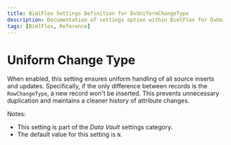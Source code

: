 ```yaml
---
title: BimlFlex Settings Definition for DvUniformChangeType
description: Documentation of settings option within BimlFlex for DvUniformChangeType
tags: [BimlFlex, Reference]
---
```


# Uniform Change Type

When enabled, this setting ensures uniform handling of all source inserts and updates. Specifically, if the only difference between records is the `RowChangeType`, a new record won't be inserted. This prevents unnecessary duplication and maintains a cleaner history of attribute changes.

Notes:

* This setting is part of the *Data Vault* settings category.
* The default value for this setting is `N`.
